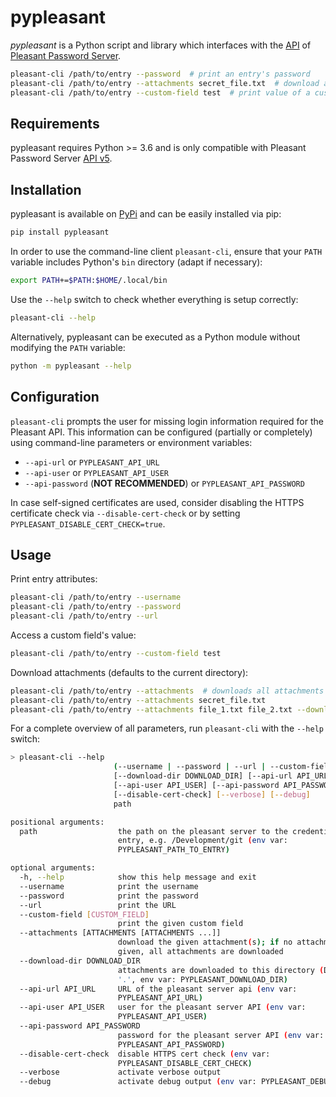 # pypleasant

*pypleasant* is a Python script and library which interfaces with
the [API](https://pleasantsolutions.com/info/pleasant-password-server/m-programmatic-access/restful-api) of
[Pleasant Password Server](https://pleasantsolutions.com/passwordserver).

```bash
pleasant-cli /path/to/entry --password  # print an entry's password
pleasant-cli /path/to/entry --attachments secret_file.txt  # download an attachment
pleasant-cli /path/to/entry --custom-field test  # print value of a custom field
```


## Requirements

pypleasant requires Python >= 3.6 and is only compatible with Pleasant Password Server
[API v5](https://pleasantsolutions.com/info/pleasant-password-server/m-programmatic-access/restful-api-v5).


## Installation

pypleasant is available on [PyPi](https://pypi.org/project/pypleasant/) and can be easily installed via pip:

```bash
pip install pypleasant
```

In order to use the command-line client `pleasant-cli`, ensure that your `PATH` variable includes
Python's `bin` directory (adapt if necessary):

```bash
export PATH+=$PATH:$HOME/.local/bin
```

Use the `--help` switch to check whether everything is setup correctly:

```bash
pleasant-cli --help
```

Alternatively, pypleasant can be executed as a Python module without modifying the `PATH` variable:

```bash
python -m pypleasant --help
```


## Configuration

`pleasant-cli` prompts the user for missing login information required for the Pleasant API.
This information can be configured (partially or completely) using command-line parameters
or environment variables:

* `--api-url` or `PYPLEASANT_API_URL`
* `--api-user` or `PYPLEASANT_API_USER`
* `--api-password` (**NOT RECOMMENDED**) or `PYPLEASANT_API_PASSWORD`

In case self-signed certificates are used, consider disabling the HTTPS certificate check via
`--disable-cert-check` or by setting `PYPLEASANT_DISABLE_CERT_CHECK=true`.


## Usage

Print entry attributes:

```bash
pleasant-cli /path/to/entry --username
pleasant-cli /path/to/entry --password
pleasant-cli /path/to/entry --url
```

Access a custom field's value:

```bash
pleasant-cli /path/to/entry --custom-field test
```

Download attachments (defaults to the current directory):

```bash
pleasant-cli /path/to/entry --attachments  # downloads all attachments
pleasant-cli /path/to/entry --attachments secret_file.txt
pleasant-cli /path/to/entry --attachments file_1.txt file_2.txt --download-dir /path/to/download/dir
```

For a complete overview of all parameters, run `pleasant-cli` with the `--help` switch:

```bash
> pleasant-cli --help
                       (--username | --password | --url | --custom-field [CUSTOM_FIELD] | --attachments [ATTACHMENTS [ATTACHMENTS ...]])
                       [--download-dir DOWNLOAD_DIR] [--api-url API_URL]
                       [--api-user API_USER] [--api-password API_PASSWORD]
                       [--disable-cert-check] [--verbose] [--debug]
                       path

positional arguments:
  path                  the path on the pleasant server to the credential
                        entry, e.g. /Development/git (env var:
                        PYPLEASANT_PATH_TO_ENTRY)

optional arguments:
  -h, --help            show this help message and exit
  --username            print the username
  --password            print the password
  --url                 print the URL
  --custom-field [CUSTOM_FIELD]
                        print the given custom field
  --attachments [ATTACHMENTS [ATTACHMENTS ...]]
                        download the given attachment(s); if no attachment is
                        given, all attachments are downloaded
  --download-dir DOWNLOAD_DIR
                        attachments are downloaded to this directory (DEFAULT:
                        '.', env var: PYPLEASANT_DOWNLOAD_DIR)
  --api-url API_URL     URL of the pleasant server api (env var:
                        PYPLEASANT_API_URL)
  --api-user API_USER   user for the pleasant server API (env var:
                        PYPLEASANT_API_USER)
  --api-password API_PASSWORD
                        password for the pleasant server API (env var:
                        PYPLEASANT_API_PASSWORD)
  --disable-cert-check  disable HTTPS cert check (env var:
                        PYPLEASANT_DISABLE_CERT_CHECK)
  --verbose             activate verbose output
  --debug               activate debug output (env var: PYPLEASANT_DEBUG)
```
